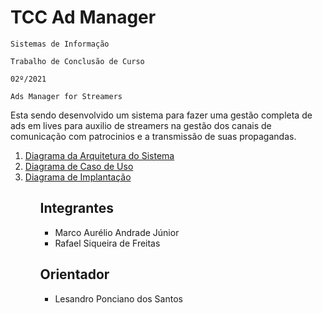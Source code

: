 # TCC Ad Manager

`Sistemas de Informação`

`Trabalho de Conclusão de Curso`

`02º/2021`

`Ads Manager for Streamers`

Esta sendo desenvolvido um sistema para fazer uma gestão completa de ads em lives para auxilio de streamers na gestão dos canais de comunicação com patrocinios e a transmissão de suas propagandas.

<ol>
<li><a href="docs/Diagrama da Arquitetura do Sistema.png"> Diagrama da Arquitetura do Sistema</a></li>
<li><a href="docs/Diagrama de Caso de Uso.png"> Diagrama de Caso de Uso</a></li>
<li><a href="docs/Diagrama de Implantação.png"> Diagrama de Implantação</a></li>
<ol>
  
## Integrantes

* Marco Aurélio Andrade Júnior
* Rafael Siqueira de Freitas
 
## Orientador

* Lesandro Ponciano dos Santos
